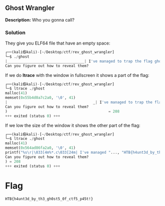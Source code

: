 ## Ghost Wrangler
**Description:** Who you gonna call?

### Solution 
They give you ELF64 file that have an empty space:

```python
┌──(kali㉿kali)-[~/Desktop/ctf/rev_ghost_wrangler]
└─$ ./ghost 
|___________________________________| I've managed to trap the flag ghost in this box, but it's turned invisible!
Can you figure out how to reveal them?
```
If we do **ltrace** with the window in fullscreen it shows a part of the flag:

```python
┌──(kali㉿kali)-[~/Desktop/ctf/rev_ghost_wrangler]
└─$ ltrace ./ghost 
malloc(41)                                                                                                                                        = 0x55b4d0a7c2a0
memset(0x55b4d0a7c2a0, '\0', 41)                                                                                                                  = 0x55b4d0a7c2a0
|                                       _| I've managed to trap the flag ghost in this box, but it's turned invisible!gh0st5_0f_ctf5_p45t!}
Can you figure out how to reveal them?
)                                              = 208
+++ exited (status 0) +++
```
If we low the size of the window it shows the other part of the flag:
```python
┌──(kali㉿kali)-[~/Desktop/ctf/rev_ghost_wrangler]
└─$ ltrace ./ghost
malloc(41)                                                                          = 0x564ad86fa2a0
memset(0x564ad86fa2a0, '\0', 41)                                                    = 0x564ad86fa2a0
printf("%s\r|\033[4m%*.c\033[24m| I've managed "..., "HTB{h4unt3d_by_th3_gh0st5_0f_ctf"..., 40, '_'HTB{h4unt3d_by_th3_gh0st5_0f_ctf5_p45t|                                       _| I've managed to trap the flag ghost in this box, but it's turned invisible!
Can you figure out how to reveal them?
) = 208
+++ exited (status 0) +++

```

# Flag
```
HTB{h4unt3d_by_th3_gh0st5_0f_ctf5_p45t!}
```

